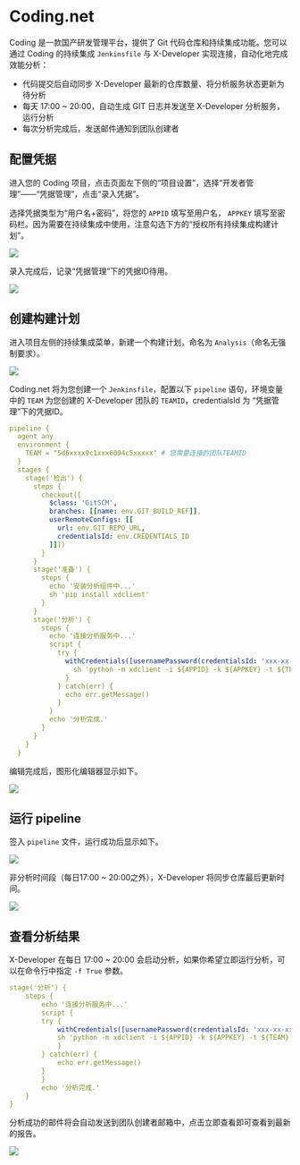 # Coding.net

Coding 是一款国产研发管理平台，提供了 Git 代码仓库和持续集成功能。您可以通过 Coding 的持续集成 `Jenkinsfile` 与 X-Developer 实现连接，自动化地完成效能分析：

- 代码提交后自动同步 X-Developer 最新的仓库数量、将分析服务状态更新为待分析
- 每天 17:00 ~ 20:00，自动生成 GIT 日志并发送至 X-Developer 分析服务，运行分析
- 每次分析完成后，发送邮件通知到团队创建者

## 配置凭据

进入您的 Coding 项目，点击页面左下侧的“项目设置”，选择“开发者管理”——“凭据管理”，点击“录入凭据”。

选择凭据类型为“用户名+密码”，将您的 `APPID` 填写至用户名， `APPKEY` 填写至密码栏。因为需要在持续集成中使用，注意勾选下方的“授权所有持续集成构建计划”。

![](../_media/coding-add-appid.png)

录入完成后，记录“凭据管理”下的凭据ID待用。

![](../_media/coding-credentials.png)

## 创建构建计划

进入项目左侧的持续集成菜单，新建一个构建计划，命名为 `Analysis`（命名无强制要求）。

![](../_media/coding-ci.png)

Coding.net 将为您创建一个 `Jenkinsfile`，配置以下 `pipeline` 语句，环境变量中的 `TEAM` 为您创建的 X-Developer 团队的 `TEAMID`，credentialsId 为 “凭据管理”下的凭据ID。

```yaml
pipeline {
  agent any
  environment {
    TEAM = "5d6xxxx9c1xxx6094c5xxxxx" # 您需要连接的团队TEAMID
  }
  stages {
    stage('检出') {
      steps {
        checkout([
          $class: 'GitSCM',
          branches: [[name: env.GIT_BUILD_REF]],
          userRemoteConfigs: [[
            url: env.GIT_REPO_URL,
            credentialsId: env.CREDENTIALS_ID
          ]]])
        }
      }
      stage('准备') {
        steps {
          echo '安装分析组件中...'
          sh 'pip install xdclient'
        }
      }
      stage('分析') {
        steps {
          echo '连接分析服务中...'
          script {
            try {
              withCredentials([usernamePassword(credentialsId: 'xxx-xx-xx-xx-xx', usernameVariable: 'APPID', passwordVariable: 'APPKEY')]) {
                sh 'python -m xdclient -i ${APPID} -k ${APPKEY} -t ${TEAM}'
              }
            } catch(err) {
              echo err.getMessage()
            }
          }
          echo '分析完成.'
        }
      }
    }
  }
```

编辑完成后，图形化编辑器显示如下。

![](../_media/coding-ci-editor.png)

## 运行 pipeline

签入 `pipeline` 文件，运行成功后显示如下。

![](../_media/coding-ci-result.png)

非分析时间段（每日17:00 ~ 20:00之外），X-Developer 将同步仓库最后更新时间。

![](../_media/coding-ci-success.png)

## 查看分析结果

X-Developer 在每日 17:00 ~ 20:00 会启动分析，如果你希望立即运行分析，可以在命令行中指定 `-f True` 参数。

```yaml
stage('分析') {
    steps {
        echo '连接分析服务中...'
        script {
        try {
            withCredentials([usernamePassword(credentialsId: 'xxx-xx-xx-xx-xx', usernameVariable: 'APPID', passwordVariable: 'APPKEY')]) {
            sh 'python -m xdclient -i ${APPID} -k ${APPKEY} -t ${TEAM} -f True'
            }
        } catch(err) {
            echo err.getMessage()
        }
        }
        echo '分析完成.'
    }
}
```

分析成功的邮件将会自动发送到团队创建者邮箱中，点击立即查看即可查看到最新的报告。

![](../_media/analysis-notice.png)